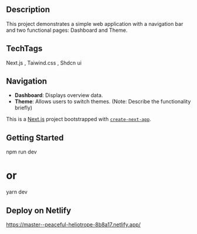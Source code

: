 ## Description
This project demonstrates a simple web application with a navigation bar and two functional pages: Dashboard and Theme.

## TechTags
Next.js , Taiwind.css , Shdcn ui 
## Navigation
- **Dashboard**: Displays overview data.
- **Theme**: Allows users to switch themes. (Note: Describe the functionality briefly)



This is a [Next.js](https://nextjs.org/) project bootstrapped with [`create-next-app`](https://github.com/vercel/next.js/tree/canary/packages/create-next-app).

## Getting Started
npm run dev
# or
yarn dev


## Deploy on Netlify

https://master--peaceful-heliotrope-8b8a17.netlify.app/
